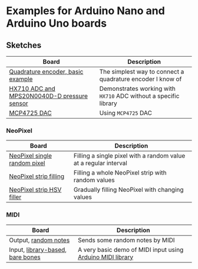 # Examples for Arduino Nano and Arduino Uno boards

## Sketches

| Board                                                                  | Description                                                      |
| ---------------------------------------------------------------------- | ---------------------------------------------------------------- |
| [Quadrature encoder, basic example](/Arduino/quadrature_encoder_basic) | The simplest way to connect a quadrature encoder I know of       |
| [HX710 ADC and MPS20N0040D-D pressure sensor](/Arduino/HX710_sensor)   | Demonstrates working with `HX710` ADC without a specific library |
| [MCP4725 DAC](/Arduino/MCP4725_DAC)                                    | Using `MCP4725` DAC                                              |

### NeoPixel

| Board                                                                  | Description                                                      |
| ---------------------------------------------------------------------- | ---------------------------------------------------------------- |
| [NeoPixel single random pixel](/Arduino/NeoPixel_single_random)        | Filling a single pixel with a random value at a regular interval |
| [NeoPixel strip filling](/Arduino/NeoPixel_fill_strip)                 | Filling a whole NeoPixel strip with random values                |
| [NeoPixel strip HSV filler](/Arduino/NeoPixel_Strip_HSV_filler)        | Gradually filling NeoPixel with changing values                  |

### MIDI

| Board                                                                  | Description                                                      |
| ---------------------------------------------------------------------- | ---------------------------------------------------------------- |
| Output, [random notes](/Arduino/MIDI_random_notes)                     | Sends some random notes by MIDI                                  |
| Input, [library-based, bare bones](/Arduino/MIDI_input_lib_barebones)  | A very basic demo of MIDI input using [Arduino MIDI library](https://github.com/FortySevenEffects/arduino_midi_library) |
